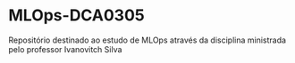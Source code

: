 # MLOps-DCA0305
Repositório destinado ao estudo de MLOps através da disciplina ministrada pelo professor Ivanovitch Silva
